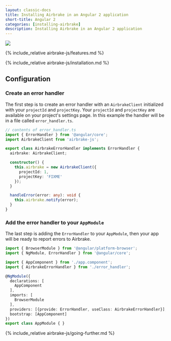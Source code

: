 ```yaml
---
layout: classic-docs
title: Installing Airbrake in an Angular 2 application
short-title: Angular 2
categories: [installing-airbrake]
description: Installing Airbrake in an Angular 2 application
---
```


![](https://s3.amazonaws.com/document-resources/jsbrakeman.png)

{% include_relative airbrake-js/features.md %}

{% include_relative airbrake-js/installation.md %}

## Configuration

### Create an error handler
The first step is to create an error handler with an `AirbrakeClient`
initialized with your `projectId` and `projectKey`. Your `projectId` and
`projectKey` are available on your project's settings page. In this example the
handler will be in a file called `error_handler.ts`.

```ts
// contents of error_handler.ts
import { ErrorHandler } from '@angular/core';
import AirbrakeClient from 'airbrake-js';

export class AirbrakeErrorHandler implements ErrorHandler {
  airbrake: AirbrakeClient;

  constructor() {
    this.airbrake = new AirbrakeClient({
      projectId: 1,
      projectKey: 'FIXME'
    });
  }

  handleError(error: any): void {
    this.airbrake.notify(error);
  }
}
```


### Add the error handler to your `AppModule`

The last step is adding the `ErrorHandler` to your `AppModule`, then your app
will be ready to report errors to Airbrake.

```ts
import { BrowserModule } from '@angular/platform-browser';
import { NgModule, ErrorHandler } from '@angular/core';

import { AppComponent } from './app.component';
import { AirbrakeErrorHandler } from './error_handler';

@NgModule({
  declarations: [
    AppComponent
  ],
  imports: [
    BrowserModule
  ],
  providers: [{provide: ErrorHandler, useClass: AirbrakeErrorHandler}],
  bootstrap: [AppComponent]
})
export class AppModule { }
```

{% include_relative airbrake-js/going-further.md %}

